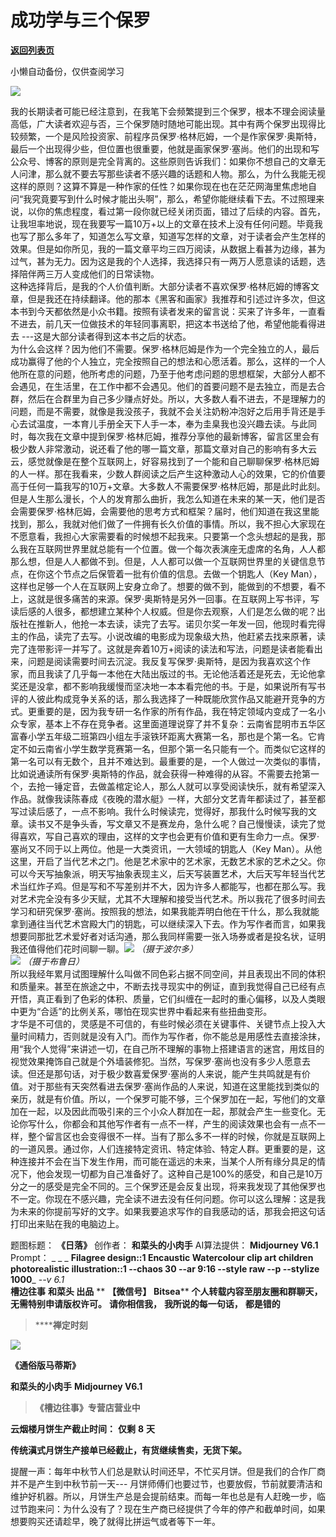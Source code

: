 # 成功学与三个保罗

[**返回列表页**](/gzh/槽边往事)

小懒自动备份，仅供查阅学习

![](https://mmbiz.qpic.cn/mmbiz_jpg/Ia6gU9JNtkoaXwoXic91NEWEatI1tpmI8qqnykyfKdoFxiaCvy04lrN7UE9UiaNhpU9zOEZRzeJ4VX3n2NxxpntGg/640?wx_fmt=jpeg&from;=appmsg)

我的长期读者可能已经注意到，在我笔下会频繁提到三个保罗，根本不理会阅读量高低，广大读者欢迎与否，三个保罗随时随地可能出现。其中有两个保罗出现得比较频繁，一个是风险投资家、前程序员保罗·格林厄姆，一个是作家保罗·奥斯特，最后一个出现得少些，但位置也很重要，他就是画家保罗·塞尚。他们的出现和写公众号、博客的原则是完全背离的。这些原则告诉我们：如果你不想自己的文章无人问津，那么就不要去写那些读者不感兴趣的话题和人物。那么，为什么我能无视这样的原则？这算不算是一种作家的任性？如果你现在也在茫茫网海里焦虑地自问“我究竟要写到什么时候才能出头啊”，那么，希望你能继续看下去。不过照理来说，以你的焦虑程度，看过第一段你就已经关闭页面，错过了后续的内容。首先，让我坦率地说，现在我要写一篇10万+以上的文章在技术上没有任何问题。毕竟我也写了那么多年了，知道怎么写文章，知道写怎样的文章，对于读者会产生怎样的效果。但是如你所见，我的一篇文章平均三四万阅读，从数据上看甚为边缘，甚为过气，甚为无力。因为这是我的个人选择，我选择只有一两万人愿意读的话题，选择陪伴两三万人变成他们的日常读物。  
这种选择背后，是我的个人价值判断。大部分读者不喜欢保罗·格林厄姆的博客文章，但是我还在持续翻译。他的那本《黑客和画家》我推荐和引述过许多次，但这本书到今天都依然是小众书籍。按照有读者发来的留言说：买来了许多年，一直看不进去，前几天一位做技术的年轻同事离职，把这本书送给了他，希望他能看得进去
---这是大部分读者得到这本书之后的状态。  
为什么会这样？因为他们不需要。保罗·格林厄姆是作为一个完全独立的人，最后成功赢得了他的个人独立，完全按照自己的想法和心愿活着。那么，这样的一个人他所在意的问题，他所考虑的问题，乃至于他考虑问题的思想框架，大部分人都不会遇见，在生活里，在工作中都不会遇见。他们的首要问题不是去独立，而是去合群，然后在合群里为自己多少赚点好处。所以，大多数人看不进去，不是理解力的问题，而是不需要，就像是我没孩子，我就不会关注奶粉冲泡好之后用手背还是手心去试温度，一本育儿手册全天下人手一本，奉为圭臬我也没兴趣去读。与此同时，每次我在文章中提到保罗·格林厄姆，推荐分享他的最新博客，留言区里会有极少数人非常激动，说还看了他的哪一篇文章，那篇文章对自己的影响有多大云云，感觉就像是在整个互联网上，好容易找到了一个能和自己聊聊保罗·格林厄姆的人一样。那在我看来，少数人群阅读之后产生这种激动人心的效果，它的价值要高于任何一篇我写的10万+文章。大多数人不需要保罗·格林厄姆，那是此时此刻。但是人生那么漫长，个人的发育那么曲折，我怎么知道在未来的某一天，他们是否会需要保罗·格林厄姆，会需要他的思考方式和框架？届时，他们知道在我这里能找到，那么，我就对他们做了一件拥有长久价值的事情。所以，我不担心大家现在不愿意看，我担心大家需要看的时候想不起我来。只要第一个念头想起的是我，那么我在互联网世界里就总能有一个位置。做一个每次表演座无虚席的名角，人人都那么想，但是人人都做不到。但是，人人都可以做一个互联网世界里的关键信息节点，在你这个节点之后保管着一批有价值的信息。去做一个钥匙人（Key
Man），这样也足够一个人在互联网上安身立命了。想要的做不到，能做到的不想要，看不上，这就是很多痛苦的来源。保罗·奥斯特是另外一回事。在互联网上写书评，写读后感的人很多，都想建立某种个人权威。但是你去观察，人们是怎么做的呢？出版社在推新人，他抢一本去读，读完了去写。诺贝尔奖一年发一回，他现时看完得主的作品，读完了去写。小说改编的电影成为现象级大热，他赶紧去找来原著，读完了连带影评一并写了。这就是奔着10万+阅读的读法和写法，问题是读者能看出来，问题是阅读需要时间去沉淀。我反复写保罗·奥斯特，是因为我喜欢这个作家，而且我读了几乎每一本他在大陆出版过的书。无论他活着还是死去，无论他拿奖还是没拿，都不影响我缓慢而坚决地一本本看完他的书。于是，如果说所有写书评的人彼此构成竞争关系的话，那么我选择了一种既能欣赏作品又能避开竞争的方式。更重要的是，因为我专研一名作家的所有作品，我在特定领域内变成了一名小众专家，基本上不存在竞争者。这里面道理说穿了并不复杂：云南省昆明市五华区富春小学五年级二班第四小组左手滚铁环距离大赛第一名，那也是个第一名。它肯定不如云南省小学生数学竞赛第一名，但那个第一名只能有一个。而类似它这样的第一名可以有无数个，且并不难达到。最重要的是，一个人做过一次类似的事情，比如说通读所有保罗·奥斯特的作品，就会获得一种难得的从容。不需要去抢第一个，去抢一锤定音，去做盖棺定论人，那么人就可以享受阅读快乐，就有希望深入作品。就像我读陈春成《夜晚的潜水艇》一样，大部分文艺青年都读过了，甚至都写过读后感了，一点不影响。我什么时候读完，觉得好，那我什么时候写我的文章。读书又不是争头香，写文章又不是赛龙舟，急什么呢？自己慢慢读，读完了觉得喜欢，写自己喜欢的理由，这样的文字也会更有价值和更有生命力一点。保罗·塞尚又不同于以上两位。他是一大类资讯，一大领域的钥匙人（Key
Man）。从他这里，开启了当代艺术之门。他是艺术家中的艺术家，无数艺术家的艺术之父。你可以今天写抽象派，明天写抽象表现主义，后天写装置艺术，大后天写年轻当代艺术当红炸子鸡。但是写和不写差别并不大，因为许多人都能写，也都在那么写。我对艺术完全没有多少天赋，尤其不大理解和接受当代艺术。所以我花了很多时间去学习和研究保罗·塞尚。按照我的想法，如果我能弄明白他在干什么，那么我就能拿到通往当代艺术宫殿大门的钥匙，可以继续深入下去。作为写作者而言，如果我想要同那批艺术爱好者对话沟通，那么我同样需要一张入场券或者是投名状，证明我还值得他们花时间聊一聊。![](https://mmbiz.qpic.cn/mmbiz_jpg/Ia6gU9JNtko1Q9TDocwHpXffQkKHtdmAb2H89YHWZrxN2CKJk9UVhoGqFEVmFriaibgXkTX5D6uqz1ib0j4Ftbqag/640?wx_fmt=jpeg&from;=appmsg)
_（摄于波尔多）_  
![](https://mmbiz.qpic.cn/mmbiz_jpg/Ia6gU9JNtko1Q9TDocwHpXffQkKHtdmAoxeT5f8EQnbfKiaOpBTvdageE5VBCTh3mZiaBcOPu42icv3mibMAfibnDbw/640?wx_fmt=jpeg&from;=appmsg)
_（摄于布鲁日）_  
所以我经年累月试图理解什么叫做不同色彩占据不同空间，并且表现出不同的体积和质量来。甚至在旅途之中，不断去找寻现实中的例证，直到我觉得自己已经有点开悟，真正看到了色彩的体积、质量，它们纠缠在一起时的重心偏移，以及人类眼中更为“合适”的比例关系，哪怕在现实世界中看起来有些扭曲变形。  
才华是不可信的，灵感是不可信的，有些时候必须在关键事件、关键节点上投入大量时间精力，否则就是没有入门。而作为写作者，你不能总是用感性去直接涂抹，用“我个人觉得”来讲述一切，在自己所不理解的事物上搭建语言的迷宫，用炫目的视觉效果掩饰自己就是个外墙装修犯。当然，写保罗·塞尚也没有多少人愿意去读。但还是那句话，对于极少数喜爱保罗·塞尚的人来说，能产生共鸣就是有价值。对于那些有天突然看进去保罗·塞尚作品的人来说，知道在这里能找到类似的亲历，就是有价值。所以，一个保罗可能不够，三个保罗加在一起，写他们的文章加在一起，以及因此而吸引来的三个小众人群加在一起，那就会产生一些变化。无论你写什么，你都会和其他写作者有一点不一样，产生的阅读效果也会有一点不一样，整个留言区也会变得很不一样。当有了那么多不一样的时候，你就是互联网上的一道风景。通过你，人们连接特定资讯、特定体验、特定人群。更重要的是，这种连接并不会在当下发生作用，而可能在遥远的未来，当某个人所有缘分具足的情况下，他会发现一切都为自己准备好了。这种自己是100%的感受，和自己是10万分之一的感受是完全不同的。三个保罗还是会反复出现，将来我发现了其他保罗也不一定。你现在不感兴趣，完全读不进去没有任何问题。你可以这么理解：这是我为未来的你提前写好的文字。如果我要追求写作的自我感动的话，那我会把这句话打印出来贴在我的电脑边上。

  

题图标题： **《日落》** 创作者： **和菜头的小肉手** AI算法提供： **Midjourney V6.1** Prompt： _ _ _
__Filagree design::1 Encaustic Watercolour clip art children photorealistic
illustration::1 --chaos 30 --ar 9:16 --style raw --p --stylize 1000___ -_-v
6.1_  
 **槽边往事** **和菜头 出品** ** **【微信号】** **Bitsea**** **个人转载内容至朋友圈和群聊天，无需特别申请版权许可。**
**请你相信我，** **我所说的每一句话，** **都是错的**

>  ******禅定时刻**

![](https://mmbiz.qpic.cn/mmbiz_jpg/Ia6gU9JNtkoaXwoXic91NEWEatI1tpmI8vZruh2YNa23ltW1dNfPR5tAH7mia3dgQkTWbib6OiaVJ5ZnhmU76aYErw/640?wx_fmt=jpeg&from;=appmsg)

 **《通俗版马蒂斯》**

 **和菜头的小肉手** **Midjourney V6.1**

  

>  **《槽边往事》专营店营业中**

 **云烟楼月饼生产截止时间：** **仅剩** **8** **天**  

 **传统滇式月饼生产接单已经截止，有货继续售卖，无货下架。**  

提醒一声：每年中秋节人们总是默认时间还早，不忙买月饼。但是我们的合作厂商并不是产生到中秋节前一天---
月饼师傅们也要过节，也要放假，节前就要清洁和维护好机器。所以，月饼生产总是会提前结束。而每一年也总是有人赶晚一步，临过节跑来问：为什么没有了？现在生产商已经提供了今年的停产和截单时间，如果想要购买还请趁早，晚了就得比拼运气或者等下一年。

  

